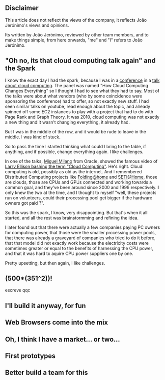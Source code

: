 ## Disclaimer


This article does not reflect the views of the company, it reflects João Jerónimo's views and opinions.

Its written by João Jerónimo, reviewed by other team members, and to make things simple, from here onwards, "me" and "I" refers to João Jerónimo.

## "Oh no, its that cloud computing talk again" and the Spark

I know the exact day I had the spark, because I was in a [conference](http://congresso10.apdc.pt/) in a [talk about cloud computing](http://congresso10.apdc.pt/Programa/Tema.aspx?tema_id=9A4A99D6-B96F-46D1-AE0D-C00AB8A7139D&tema_label=SERVICES:%20Cloud%20Computing). The panel was named "How Cloud Computing Changes Everything" so I thought I had to see what they had to say. Most of the talks were about what vendors (who by some coincidence were sponsoring the conference) had to offer, so not exactly new stuff. I had seen similar talks on youtube, read enough about the topic, and already spinned off some EC2 instances to play with a project that had to do with Page Rank and Graph Theory. It was 2010, cloud computing was not exactly a new thing and it wasn't changing everything, it already had.

But I was in the middle of the row, and it would be rude to leave in the middle. I was kind of stuck.

So to pass the time I started thinking what could I bring to the table, if anything, and if possible, change everything again. I like challenges.

In one of the talks, [Miguel Milano](http://congresso10.apdc.pt/Orador/Orador.aspx?orador_id=A8AECA70-9FB1-4793-8126-4DB68F11F376) from Oracle, showed the famous video of [Larry Ellison bashing the term "Cloud Computing"](http://www.youtube.com/watch?v=UOEFXaWHppE). He's right. Cloud computing is old, possibly as old as the internet. And I remembered Distributed Computing projects like [Folding@home](http://folding.stanford.edu/) and [SETI@Home](http://setiathome.berkeley.edu/), those are clouds, those are CPUs and GPUs connected and working towards a common goal, and they've been around since 2000 and 1999 respectively. I only knew the two at the time, and I thought to myself "well, these projects run on volunteers, could their processing pool get bigger if the hardware owners got paid ?".

So this was the spark, I know, very disappointing. But that's when it all started, and all the rest was brainstormming and refining the idea.

I later found out that there were actually a few companies paying PC owners for computing power, that those were the smaller processing power pools, that there was already a graveyard of companies who tried to do it before, that that model did not exactly work because the electricity costs were sometimes greater or equal to the benefits of harnessing the CPU power, and that it was hard to aquire CPU power suppliers one by one.

Pretty upsetting, but then again, I like challenges.

## (500*(351^2))!
escreve qqc
## I'll build it anyway, for fun

## Web Browsers come into the mix

## Oh, I think I have a market... or two...

## First prototypes

## Better build a team for this

